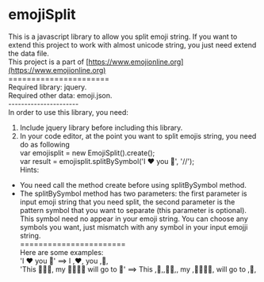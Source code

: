 # emojiSplit
This is a javascript library to allow you split emoji string. If you want to extend this project to work with almost unicode string, you just need extend the data file. <br/>
This project is a part of [https://www.emojionline.org](https://www.emojionline.org) <br/>
====================== <br/>
Required library: jquery.  
Required other data: emoji.json.  
----------------------  <br/>
In order to use this library, you need:
1) Include jquery library before including this library.
2) In your code editor, at the point you want to split emojis string, you need do as following  
var emojisplit = new EmojiSplit().create(); <br/>
var result = emojisplit.splitBySymbol('I ❤ you 💏', '//'); <br/> 
Hints:    <br/>
+ You need call the method create before using splitBySymbol method.
+ The splitBySymbol method has two parameters: the first parameter is input emoji string that you need split, the second parameter is the pattern symbol that you want to separate (this parameter is optional). This symbol need no appear in your emoji string. You can choose any symbols you want, just mismatch with any symbol in your input emojji string. <br/>
=======================   <br/>
Here are some examples:  <br/>
'I ❤ you 💏' ==> I ,❤, you ,💏, <br/>
'This 🎄🎅🏼, my 👨‍👩‍👧‍👦 will go to 🗽'  ==>  This ,🎄,,🎅🏼,, my ,👨‍👩‍👧‍👦, will go to ,🗽,
